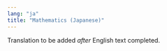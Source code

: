 ```yaml
---
lang: "ja"
title: "Mathematics (Japanese)"
---
```

Translation to be added _after_ English text completed.
